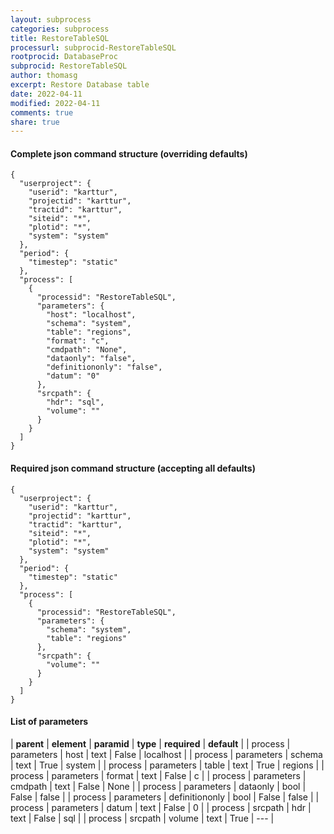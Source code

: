 ```yaml
---
layout: subprocess
categories: subprocess
title: RestoreTableSQL
processurl: subprocid-RestoreTableSQL
rootprocid: DatabaseProc
subprocid: RestoreTableSQL
author: thomasg
excerpt: Restore Database table
date: 2022-04-11
modified: 2022-04-11
comments: true
share: true
---
```


#### Complete json command structure (overriding defaults)
```
{
  "userproject": {
    "userid": "karttur",
    "projectid": "karttur",
    "tractid": "karttur",
    "siteid": "*",
    "plotid": "*",
    "system": "system"
  },
  "period": {
    "timestep": "static"
  },
  "process": [
    {
      "processid": "RestoreTableSQL",
      "parameters": {
        "host": "localhost",
        "schema": "system",
        "table": "regions",
        "format": "c",
        "cmdpath": "None",
        "dataonly": "false",
        "definitiononly": "false",
        "datum": "0"
      },
      "srcpath": {
        "hdr": "sql",
        "volume": ""
      }
    }
  ]
}
```
#### Required json command structure (accepting all defaults)
```
{
  "userproject": {
    "userid": "karttur",
    "projectid": "karttur",
    "tractid": "karttur",
    "siteid": "*",
    "plotid": "*",
    "system": "system"
  },
  "period": {
    "timestep": "static"
  },
  "process": [
    {
      "processid": "RestoreTableSQL",
      "parameters": {
        "schema": "system",
        "table": "regions"
      },
      "srcpath": {
        "volume": ""
      }
    }
  ]
}
```
#### List of parameters

| **parent** | **element** | **paramid** | **type** | **required** | **default** |
| process | parameters | host | text | False | localhost |
| process | parameters | schema | text | True | system |
| process | parameters | table | text | True | regions |
| process | parameters | format | text | False | c |
| process | parameters | cmdpath | text | False | None |
| process | parameters | dataonly | bool | False | false |
| process | parameters | definitiononly | bool | False | false |
| process | parameters | datum | text | False | 0 |
| process | srcpath | hdr | text | False | sql |
| process | srcpath | volume | text | True | --- |
